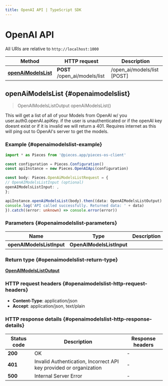 ```yaml
---
title: OpenAI API | TypeScript SDK
---
```


# OpenAI API

All URIs are relative to `http://localhost:1000`

Method | HTTP request | Description
------------- | ------------- | -------------
[**openAiModelsList**](OpenAIApi#openaimodelslist) | **POST** /open_ai/models/list | /open_ai/models/list [POST]


## **openAiModelsList** {#openaimodelslist}
> OpenAIModelsListOutput openAiModelsList()

This will get a list of all of your Models from OpenAI w/ you user.auth0.openAI.apiKey.  if the user is unauthenticated or if the openAI key doesnt exist or if it is invalid we will return a 401.  Requires internet as this will ping out to OpenAI\'s server to get the models.

### Example {#openaimodelslist-example}

```typescript
import * as Pieces from '@pieces.app/pieces-os-client'

const configuration = Pieces.Configuration()
const apiInstance = new Pieces.OpenAIApi(configuration)

const body: Pieces.OpenAiModelsListRequest = {
// OpenAIModelsListInput (optional)
openAIModelsListInput: ,
};

apiInstance.openAiModelsList(body).then((data: OpenAIModelsListOutput) => {
console.log('API called successfully. Returned data: ' + data)
}).catch((error: unknown) => console.error(error))
```

### Parameters {#openaimodelslist-parameters}


Name | Type | Description  | Notes
------------- | ------------- | ------------- | -------------
 **openAIModelsListInput** | **OpenAIModelsListInput**|  |


### Return type {#openaimodelslist-return-type}

[**OpenAIModelsListOutput**](../models/OpenAIModelsListOutput)

### HTTP request headers {#openaimodelslist-http-request-headers}

- **Content-Type**: application/json
- **Accept**: application/json, text/plain


### HTTP response details {#openaimodelslist-http-response-details}
| Status code | Description | Response headers
|-------------|-------------|------------------
**200** | OK |  -  |
**401** | Invalid Authentication, Incorrect API key provided or organization |  -  |
**500** | Internal Server Error |  -  |


